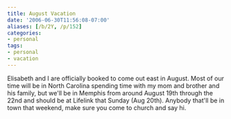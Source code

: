```yaml
---
title: August Vacation
date: '2006-06-30T11:56:08-07:00'
aliases: [/b/2Y, /p/152]
categories:
- personal
tags:
- personal
- vacation
---
```

Elisabeth and I are officially booked to come out east in August.  Most of our time will be in North Carolina spending
time with my mom and brother and his family, but we'll be in Memphis from around August 19th through the 22nd and should
be at Lifelink that Sunday (Aug 20th).  Anybody that'll be in town that weekend, make sure you come to church and say
hi.
